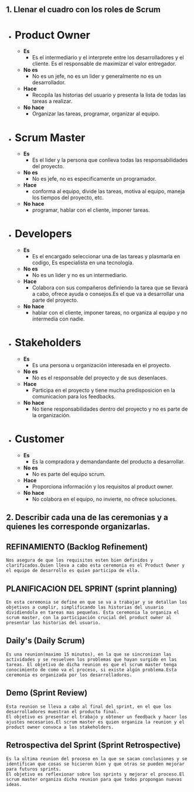 ## 1. Llenar el cuadro con los roles de Scrum

- # Product Owner
    - **Es**
        - Es el intermediario y el interprete entre los desarrolladores y el cliente. Es el responsable de maximizar el valor entregador.
    - **No es**
        - No es un jefe, no es un lider y generalmente no es un desarrollador.
    - **Hace**
        - Recopila las historias del usuario y presenta la lista de todas las tareas a realizar.
    - **No hace**
        - Organizar las tareas, programar, organizar al equipo.
- # Scrum Master
    - **Es**
        - Es el lider y la persona que conlleva todas las responsabilidades del proyecto.
    - **No es**
        - No es jefe, no es especificamente un programador.  
    - **Hace**
        - conforma al equipo, divide las tareas, motiva al equipo, maneja los tiempos del proyecto, etc.
    - **No hace**
        - programar, hablar con el cliente, imponer tareas.
- # Developers
    - **Es**
      - Es el encargado seleccionar una de las tareas y plasmarla en codigo, Es especialista en una tecnología.
    - **No es**
        - No es un lider y no es un intermediario.  
    - **Hace**
        - Colabora con sus compañeros definiendo la tarea que se llevará a cabo, ofrece ayuda o consejos.Es el que va a desarrollar una parte del proyecto.
    - **No hace**
        - hablar con el cliente, imponer tareas, no organiza al equipo y no intermedia con nadie.
- # Stakeholders
    - **Es**
      - Es una persona u organización interesada en el proyecto.
    - **No es**
        - No es el responsable del proyecto y de sus desenlaces.  
    - **Hace**
        - Participa en el proyecto y tiene mucha predisposicion en la comunicacion para los feedbacks.
    - **No hace**
        - No tiene responsabilidades dentro del proyecto y no es parte de la organización.

- # Customer
    - **Es**
      - Es la compradora y demandandante del producto a desarrollar.
    - **No es**
        - No es parte del equipo scrum.  
    - **Hace**
        - Proporciona información y los requisitos al product owner.
    - **No hace**
        - No colabora en el equipo, no invierte, no ofrece soluciones.
  
## 2. Describir cada una de las ceremonias y a quienes les corresponde organizarlas.

## REFINAMIENTO (Backlog Refinement)
    Nos asegura de que los requisitos esten bien definidos y clarificados.Quien lleva a cabo esta ceremonia es el Product Owner y el equipo de desarrollo es quien participa de ella.

## PLANIFICACION DEL SPRINT (sprint planning)
    En esta ceremonia se define en que se va a trabajar y se detallan los objetivos a cumplir, simplificando las historias del usuario dividiendola en tareas mas pequeñas. Esta ceremonia la organiza el scrum master, con la participación crucial del product owner al presentar las historias del usuario.

## Daily's (Daily Scrum)
    Es una reunion(maximo 15 minutos), en la que se sincronizan las actividades y se resuelven los problemas que hayan surgido en las tareas. El objetivo de dicha reunion es que el scrum master tenga conocimiento de como va el proceso, si existe algún problema.Esta ceremonia es organizada por los desarrolladores.

## Demo (Sprint Review)
    Esta reunion se lleva a cabo al final del sprint, en el que los desarrolladores muestran el producto final.
    El objetivo es presentar el trabajo y obtener un feedback y hacer los ajustes necesarios.El scrum master es quien organiza la reunion y el product owner convoca a los stakeholders.

## Retrospectiva del Sprint (Sprint Retrospective)
    Es la ultima reunion del proceso en la que se sacan conclusiones y se identifican que cosas se hicieron bien y que otras se pueden mejorar para futuros sprints.
    El objetivo es reflexionar sobre los sprints y mejorar el proceso.El scrum master organiza dicha reunion para que todos propongan nuevas ideas.

